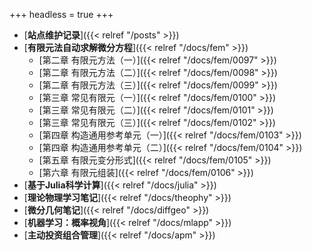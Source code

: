 +++
headless = true
+++


- [**站点维护记录**]({{< relref "/posts" >}})
- [**有限元法自动求解微分方程**]({{< relref "/docs/fem" >}})   
    - [第二章 有限元方法（一）]({{< relref "/docs/fem/0097" >}})  
    - [第二章 有限元方法（二）]({{< relref "/docs/fem/0098" >}})    
    - [第二章 有限元方法（三）]({{< relref "/docs/fem/0099" >}})
    - [第三章 常见有限元（一）]({{< relref "/docs/fem/0100" >}})  
    - [第三章 常见有限元（二）]({{< relref "/docs/fem/0101" >}})     
    - [第三章 常见有限元（三）]({{< relref "/docs/fem/0102" >}})     
    - [第四章 构造通用参考单元（一）]({{< relref "/docs/fem/0103" >}})   
    - [第四章 构造通用参考单元（二）]({{< relref "/docs/fem/0104" >}})   
    - [第五章 有限元变分形式]({{< relref "/docs/fem/0105" >}})   
    - [第六章 有限元组装]({{< relref "/docs/fem/0106" >}})   
- [**基于Julia科学计算**]({{< relref "/docs/julia" >}})   
- [**理论物理学习笔记**]({{< relref "/docs/theophy" >}})  
- [**微分几何笔记**]({{< relref "/docs/diffgeo" >}})
- [**机器学习：概率视角**]({{< relref "/docs/mlapp" >}})
- [**主动投资组合管理**]({{< relref "/docs/apm" >}})







